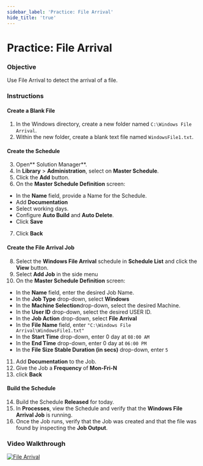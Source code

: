 ```yaml
---
sidebar_label: 'Practice: File Arrival'
hide_title: 'true'
---
```


# Practice: File Arrival

### Objective

Use File Arrival to detect the arrival of a file.

### Instructions

#### Create a Blank File

1. In the Windows directory, create a new folder named ```C:\Windows File Arrival```.
2. Within the new folder, create a blank text file named ```WindowsFile1.txt```.

#### Create the Schedule

3. Open** Solution Manager**.
4. In **Library** > **Administration**, select on **Master Schedule**. 
5. Click the **Add** button.
6. On the **Master Schedule Definition** screen:
* In the **Name** field, provide a Name for the Schedule.
* Add **Documentation**
* Select working days.
* Configure **Auto Build** and **Auto Delete**.
* Click **Save**
7. Click **Back**

#### Create the File Arrival Job

8. Select the **Windows File Arrival** schedule in **Schedule List** and click the **View** button.
9. Select **Add Job** in the side menu 
10. On the **Master Schedule Definition** screen:
* In the **Name** field, enter the desired Job Name.
* In the **Job Type** drop-down, select **Windows**
* In the **Machine Selection**drop-down, select the desired Machine.
* In the **User ID** drop-down, select the desired USER ID.
* In the **Job Action** drop-down, select **File Arrival**
* In the **File Name** field, enter ```"C:\Windows File Arrival\WindowsFile1.txt"```
* In the **Start Time** drop-down, enter 0 day at ```08:00 AM```
* In the **End Time** drop-down, enter 0 day at ```06:00 PM```
* In the **File Size Stable Duration (in secs)** drop-down, enter ```5```
11. Add **Documentation** to the Job.
12. Give the Job a **Frequency** of **Mon-Fri-N**
13. click **Back**

#### Build the Schedule

14. Build the Schedule **Released** for today.
15. In **Processes**, view the Schedule and verify that the **Windows File Arrival Job** is running. 
16. Once the Job runs, verify that the Job was created and that the file was found by inspecting the **Job Output**.

### Video Walkthrough

[![File Arrival](../static/img/file-arrival.png)](https://sma1980-my.sharepoint.com/:v:/g/personal/rweesner_smatechnologies_com/Eatr4YcXitNArCGfw5qq-aYBtpjnudcmGkphAxCrgFDIVQ?e=MBHHM4&nav=eyJyZWZlcnJhbEluZm8iOnsicmVmZXJyYWxBcHAiOiJTdHJlYW1XZWJBcHAiLCJyZWZlcnJhbFZpZXciOiJTaGFyZURpYWxvZy1MaW5rIiwicmVmZXJyYWxBcHBQbGF0Zm9ybSI6IldlYiIsInJlZmVycmFsTW9kZSI6InZpZXcifX0%3D)
